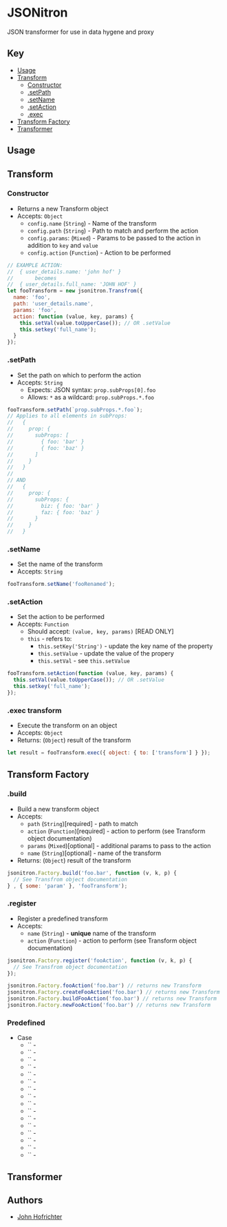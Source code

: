 # JSONitron

JSON transformer for use in data hygene and proxy

## Key

- [Usage](#usage)
- [Transform](#transform)
  - [Constructor](#constructor)
  - [.setPath](#setpath)
  - [.setName](#setname)
  - [.setAction](#setaction)
  - [.exec](#exec-transform)
- [Transform Factory](#transform-factory)
- [Transformer](#transformer)

## Usage

## Transform

### Constructor

- Returns a new Transform object
- Accepts: `Object`
  - `config.name` (`String`) - Name of the transform
  - `config.path` (`String`) - Path to match and perform the action
  - `config.params`: (`Mixed`) -  Params to be passed to the action in addition to `key` and `value`
  - `config.action` (`Function`) - Action to be performed

```javascript
// EXAMPLE ACTION:
//  { user_details.name: 'john hof' }
//       becomes
//  { user_details.full_name: 'JOHN HOF' }
let fooTransform = new jsonitron.Transfrom({
  name: 'foo',
  path: 'user_details.name',
  params: 'foo',
  action: function (value, key, params) {
    this.setVal(value.toUpperCase()); // OR .setValue
    this.setkey('full_name');
  }
});
```

### .setPath

- Set the path on which to perform the action
- Accepts: `String`
  - Expects: JSON syntax: `prop.subProps[0].foo`
  - Allows: `*` as a wildcard: `prop.subProps.*.foo`

```javascript
fooTransform.setPath(`prop.subProps.*.foo`);
// Applies to all elements in subProps:
//   {
//     prop: {
//       subProps: [
//         { foo: 'bar' }
//         { foo: 'baz' }
//       ]
//     }
//   }
//
// AND
//   {
//     prop: {
//       subProps: {
//         biz: { foo: 'bar' }
//         faz: { foo: 'baz' }
//       }
//     }
//   }
```

### .setName

- Set the name of the transform
- Accepts: `String`

```javascript
fooTransform.setName('fooRenamed');
```

### .setAction

- Set the action to be performed
- Accepts: `Function`
  - Should accept: `(value, key, params)` [READ ONLY]
  - `this` - refers to:
    - `this.setKey('String')` - update the key name of the property  
    - `this.setValue` - update the value of the propery
    - `this.setVal` - see `this.setValue`

```javascript
fooTransform.setAction(function (value, key, params) {
  this.setVal(value.toUpperCase()); // OR .setValue
  this.setkey('full_name');
});
```

### .exec transform

- Execute the transform on an object
- Accepts: `Object`
- Returns: (`Object`) result of the transform

```javascript
let result = fooTransform.exec({ object: { to: ['transform'] } });
```

## Transform Factory

### .build

- Build a new transform object
- Accepts:
  - `path` (`String`)[required] - path to match
  - `action` (`Function`)[required] - action to perform (see Transform object documentation)
  - `params` (`Mixed`)[optional] - additional params to pass to the action
  - `name` (`String`)[optional] - name of the transform
- Returns: (`Object`) result of the transform

```javascript
jsonitron.Factory.build('foo.bar', function (v, k, p) {
  // See Transfrom object documentation
} , { some: 'param' }, 'fooTransform');
```

### .register

- Register a predefined transform
- Accepts:
  - `name` (`String`) - **unique** name of the transform
  - `action` (`Function`) - action to perform (see Transform object documentation)

```javascript
jsonitron.Factory.register('fooAction', function (v, k, p) {
  // See Transfrom object documentation
});

jsonitron.Factory.fooAction('foo.bar') // returns new Transform
jsonitron.Factory.createFooAction('foo.bar') // returns new Transform
jsonitron.Factory.buildFooAction('foo.bar') // returns new Transform
jsonitron.Factory.newFooAction('foo.bar') // returns new Transform
```

### Predefined

- Case
  - `` - 
  - `` -
  - `` -
  - `` -
  - `` -
  - `` -
  - `` -
  - `` -
  - `` -
  - `` -
  - `` -
  - `` -
  - `` -
  - `` -
  - `` -
   - `` -

## Transformer

## Authors

- [John Hofrichter](https://github.com/johnhof)
